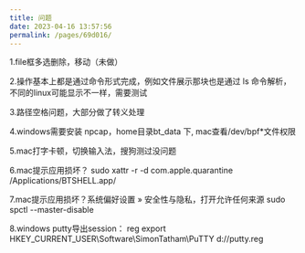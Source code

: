 ```yaml
---
title: 问题
date: 2023-04-16 13:57:56
permalink: /pages/69d016/
---
```


1.file框多选删除，移动（未做）

2.操作基本上都是通过命令形式完成，例如文件展示那块也是通过 ls 命令解析，不同的linux可能显示不一样，需要测试

3.路径空格问题，大部分做了转义处理

4.windows需要安装 npcap，home目录bt_data 下, mac查看/dev/bpf*文件权限

5.mac打字卡顿，切换输入法，搜狗测过没问题

6.mac提示应用损坏？ sudo xattr -r -d com.apple.quarantine /Applications/BTSHELL.app/

7.mac提示应用损坏？系统偏好设置 » 安全性与隐私，打开允许任何来源 sudo spctl --master-disable

8.windows putty导出session： reg export HKEY_CURRENT_USER\Software\SimonTatham\PuTTY d://putty.reg
